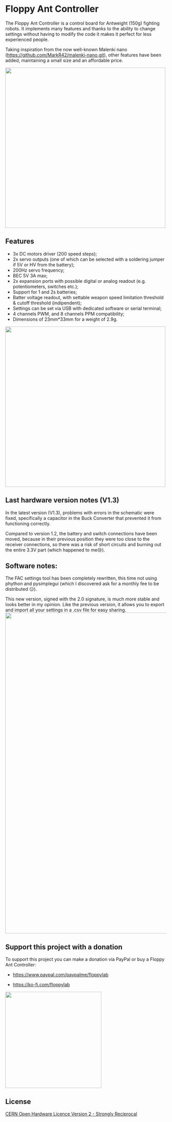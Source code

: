 # Floppy Ant Controller

The Floppy Ant Controller is a control board for Antweight (150g) fighting robots. It implements many features and thanks to the ability to change settings without having to modify the code it makes it perfect for less experienced people.

Taking inspiration from the now well-known Malenki nano (https://github.com/MarkR42/malenki-nano.git), other features have been added, maintaining a small size and an affordable price.

<img src= "https://github.com/FloppyO1/Floppy-Ant-Controller/blob/main/images/render%201.png" width="500">

## Features

- 3x DC motors driver (200 speed steps);
- 2x servo outputs (one of which can be selected with a soldering jumper if 5V or HV from the battery);
- 200Hz servo frequency;
- BEC 5V 3A max;
- 2x expansion ports with possible digital or analog readout (e.g. potentiometers, switches etc.);
- Support for 1 and 2s batteries;
- Batter voltage readout, with settable weapon speed limitation threshold & cutoff threshold (indipendent);
- Settings can be set via USB with dedicated software or serial terminal;
- 4 channels PWM, and 8 channels PPM compatibility;
- Dimensions of 23mm*33mm for a weight of 2.9g.
<img src="https://github.com/FloppyO1/Floppy-Ant-Controller/blob/main/images/FAC1.3%20weight%20(no%20reciever).jpg" width="500">

## Last hardware version notes (V1.3)
In the latest version (V1.3), problems with errors in the schematic were fixed, specifically a capacitor in the Buck Converter that prevented it from functioning correctly.

Compared to version 1.2, the battery and switch connections have been moved, because in their previous position they were too close to the receiver connections, so there was a risk of short circuits and burning out the entire 3.3V part (which happened to me😢).

## Software notes:

The FAC settings tool has been completely rewritten, this time not using phython and pysimplegui (which I discovered ask for a monthly fee to be distributed 😑).

This new version, signed with the 2.0 signature, is much more stable and looks better in my opinion. Like the previous version, it allows you to export and import all your settings in a .csv file for easy sharing.
<img src="https://github.com/FloppyO1/Floppy-Ant-Controller/blob/main/images/FAC%20Settings%20Tool%202.0%20(preview).jpg" width="1000">

## Support this project with a donation

To support this project you can make a donation via PayPal or buy a Floppy Ant Controller:

- https://www.paypal.com/paypalme/floppylab

- https://ko-fi.com/floppylab


<img src="https://floppylab.altervista.org/wp-content/uploads/2023/02/cropped-Stemma-scritta-tonda.png" width="300">

## License
[CERN Open Hardware Licence Version 2 - Strongly Reciprocal](https://choosealicense.com/licenses/cern-ohl-s-2.0/#)
